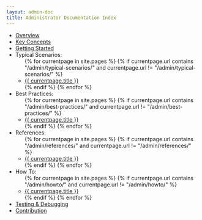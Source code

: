 ```yaml
---
layout: admin-doc
title: Administrator Documentation Index
---
```


<ul>
  <li><a href="/admin/overview/">Overview</a></li>
  <li><a href="/admin/key-concepts/" >Key Concepts</a></li>
  <li><a href="/admin/getting-started/" >Getting Started</a></li>
  <li>Typical Scenarios: 
    <ul>
      {% for currentpage in site.pages %}
        {% if currentpage.url contains "/admin/typical-scenarios/" and currentpage.url != "/admin/typical-scenarios/" %}
        <li><a href="{{ currentpage.url }}">{{ currentpage.title }}</a></li>
        {% endif %}
      {% endfor %}
    </ul>
  </li>
  <li>Best Practices:
    <ul>
      {% for currentpage in site.pages %}
        {% if currentpage.url contains "/admin/best-practices/" and currentpage.url != "/admin/best-practices/" %}
        <li><a href="{{ currentpage.url }}">{{ currentpage.title }}</a></li>
        {% endif %}
      {% endfor %}
    </ul>
  </li>
  <li>References:
    <ul>
      {% for currentpage in site.pages %}
        {% if currentpage.url contains "/admin/references/" and currentpage.url != "/admin/references/" %}
        <li><a href="{{ currentpage.url }}">{{ currentpage.title }}</a></li>
        {% endif %}
      {% endfor %}
    </ul>
  </li>
  <li>How To:
    <ul>
      {% for currentpage in site.pages %}
        {% if currentpage.url contains "/admin/howto/" and currentpage.url != "/admin/howto/" %}
        <li><a href="{{ currentpage.url }}">{{ currentpage.title }}</a></li>
        {% endif %}
      {% endfor %}
    </ul>
  </li>
  <li><a href="/admin/testing/">Testing & Debugging</a></li>
  <li><a href="/developer/contribution/">Contribution</a></li>
</ul>